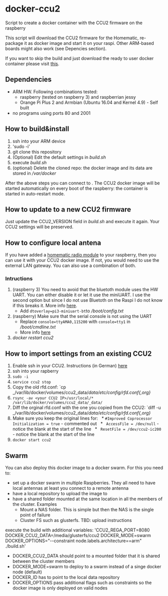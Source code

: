 # docker-ccu2
Script to create a docker container with the CCU2 firmware on the raspberry

This script will download the CCU2 firmware for the Homematic, re-package it as docker image and start it on your raspi. Other ARM-based boards might also work (see Depencies section).

If you want to skip the build and just download the ready to user docker container please visit [this](https://hub.docker.com/r/angelnu/ccu2/).

## Dependencies

* ARM HW. Following combinations tested:
  * raspberry (tested on raspberry 3) and raspberrian jessy
  * Orange Pi Plus 2 and Armbian (Ubuntu 16.04 and Kernel 4.9) - Self built
* no programs using ports 80 and 2001

## How to build&install
1. ssh into your ARM device
2. 'sudo -i'
3. git clone this repository
4. (Optional) Edit the default settings in _build.sh_
5. execute _build.sh_
6. (optional) Delete the cloned repo: the docker image and its data are stored in _/var/docker_

After the above steps you can connect to <IP address of your raspberry>. The CCU2 docker image will be started automatically on every boot of the raspberry: the container is started in auto-restart mode.

## How to update to a new CCU2 firmware
Just update the CCU2_VERSION field in _build.sh_ and execute it again. Your CCU2 settings will be preserved.

## How to configure local antena
If you have added a [homematic radio module](http://www.elv.de/homematic-funkmodul-fuer-raspberry-pi-bausatz.html) to your raspberry, then you can use it with your CCU2 docker image. If not, you would need to use the external LAN gateway. You can also use a combination of both.

### Intructions
1. (raspberry 3) You need to avoid that the bluetoth module uses the HW UART. You can either disable it or let it use the miniUART. I use the second option but since I do not use Bluetoth on the Raspi I do not know if this breaks it. More info [here](http://raspberrypi.stackexchange.com/questions/45570/how-do-i-make-serial-work-on-the-raspberry-pi3).
   * Add `dtoverlay=pi3-miniuart-bt`to _/boot/config.txt_
2. (raspberry) Make sure that the serial console is not using the UART
   * Replace `console=ttyAMA0,115200` with `console=tty1` in _/boot/cmdline.txt_
   * More info [here](http://raspberrypihobbyist.blogspot.de/2012/08/raspberry-pi-serial-port.html)
4. _docker restart ccu2_

## How to import settings from an existing CCU2
1. Enable ssh in your CCU2. Instructions (in German) [here](https://www.homematic-inside.de/tecbase/homematic/generell/item/zugriff-auf-das-dateisystem-der-ccu-2)
2. ssh into your rapberry
3. `sudo -i`
4. `service ccu2 stop`
5. Copy the old rfd.conf: `cp _/var/lib/docker/volumes/ccu2_data/_data/etc/config/rfd.conf{,org}_
6. `rsync -av <your CCU2 IP>/usr/local/*  /var/lib/docker/volumes/ccu2_data/_data/`
7. Diff the orginal rfd.conf with the one you copied from the CCU2: `diff -u _/var/lib/docker/volumes/ccu2_data/_data/etc/config/rfd.conf{,org}_
8. Make sure you keep the original lines for:
   * `#Improved Coprocessor Initialization = true` - commented out
   * ` AccessFile = /dev/null` - notice the blank at the start of the line
   * ` ResetFile = /dev/ccu2-ic200` - notice the blank at the start of the line
9. `docker start ccu2`

## Swarm
You can also deploy this docker image to a docker swarm. For this you need to:
* set up a docker swarm in multiple Raspberries. They all need to have local antennas at least you connect to a remote antenna
* have a local repository to upload the image to
* have a shared folder mounted at the same location in all the members of the cluster. Examples
  * Mount a NAS folder. This is simple but then the NAS is the single point of failure
  * Cluster FS such as glusterfs. TBD: upload instructions

execute the build with additional variables:
'CCU2_REGA_PORT=8080 DOCKER_CCU2_DATA=/media/glusterfs/ccu2 DOCKER_MODE=swarm DOCKER_OPTIONS="--constraint node.labels.architecture==arm" ./build.sh'

* DOCKER_CCU2_DATA should point to a mounted folder that it is shared between the cluster members
* DOCKER_MODE=swarm to deploy to a swarm instead of a singe docker node (default)
* DOCKER_ID has to point to the local data repository
* DOCKER_OPTIONS pass additional flags such as constraints so the docker image is only deployed on valid nodes
